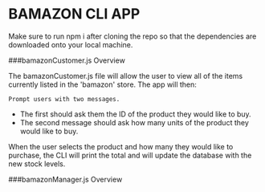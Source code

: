 # BAMAZON CLI APP

Make sure to run npm i after cloning the repo so that the dependencies are downloaded onto your local machine.

###bamazonCustomer.js Overview

The bamazonCustomer.js file will allow the user to view all of the items currently listed in the 'bamazon' store. The app will then:

    Prompt users with two messages.

   * The first should ask them the ID of the product they would like to buy.
   * The second message should ask how many units of the product they would like to buy.

When the user selects the product and how many they would like to purchase, the CLI will print the total and will update the database with the new stock levels.

###bamazonManager.js Overview
